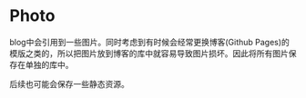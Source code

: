 # Photo
blog中会引用到一些图片。同时考虑到有时候会经常更换博客(Github Pages)的模版之类的，所以把图片放到博客的库中就容易导致图片损坏。因此将所有图片保存在单独的库中。

后续也可能会保存一些静态资源。
